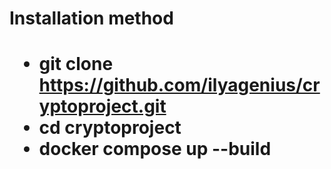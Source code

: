 <h1>Installation method<h1>

- git clone https://github.com/ilyagenius/cryptoproject.git
- cd cryptoproject
- docker compose up --build

